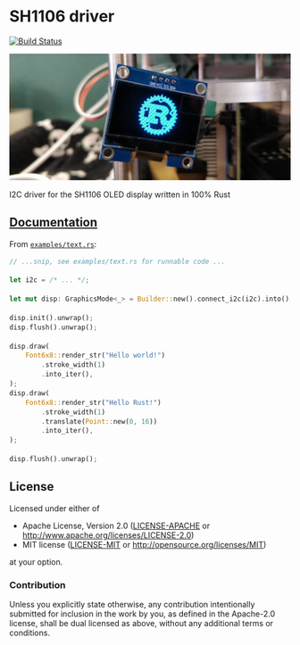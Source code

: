 # SH1106 driver

[![Build Status](https://travis-ci.org/jamwaffles/sh1106.svg?branch=master)](https://travis-ci.org/jamwaffles/sh1106)

[![SH116 display module showing the Rust logo](readme_banner.jpg?raw=true)](examples/image.rs)

I2C driver for the SH1106 OLED display written in 100% Rust

## [Documentation](https://docs.rs/sh1106)

From [`examples/text.rs`](examples/text.rs):

```rust
// ...snip, see examples/text.rs for runnable code ...

let i2c = /* ... */;

let mut disp: GraphicsMode<_> = Builder::new().connect_i2c(i2c).into();

disp.init().unwrap();
disp.flush().unwrap();

disp.draw(
    Font6x8::render_str("Hello world!")
        .stroke_width(1)
        .into_iter(),
);
disp.draw(
    Font6x8::render_str("Hello Rust!")
        .stroke_width(1)
        .translate(Point::new(0, 16))
        .into_iter(),
);

disp.flush().unwrap();
```

## License

Licensed under either of

- Apache License, Version 2.0 ([LICENSE-APACHE](LICENSE-APACHE) or
  http://www.apache.org/licenses/LICENSE-2.0)
- MIT license ([LICENSE-MIT](LICENSE-MIT) or http://opensource.org/licenses/MIT)

at your option.

### Contribution

Unless you explicitly state otherwise, any contribution intentionally submitted for inclusion in the
work by you, as defined in the Apache-2.0 license, shall be dual licensed as above, without any
additional terms or conditions.
